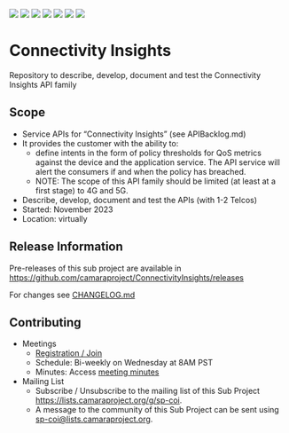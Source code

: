 <a href="https://github.com/camaraproject/ConnectivityInsights/commits/" title="Last Commit"><img src="https://img.shields.io/github/last-commit/camaraproject/ConnectivityInsights?style=plastic"></a>
<a href="https://github.com/camaraproject/ConnectivityInsights/issues" title="Open Issues"><img src="https://img.shields.io/github/issues/camaraproject/ConnectivityInsights?style=plastic"></a>
<a href="https://github.com/camaraproject/ConnectivityInsights/pulls" title="Open Pull Requests"><img src="https://img.shields.io/github/issues-pr/camaraproject/ConnectivityInsights?style=plastic"></a>
<a href="https://github.com/camaraproject/ConnectivityInsights/graphs/contributors" title="Contributors"><img src="https://img.shields.io/github/contributors/camaraproject/ConnectivityInsights?style=plastic"></a>
<a href="https://github.com/camaraproject/ConnectivityInsights" title="Repo Size"><img src="https://img.shields.io/github/repo-size/camaraproject/ConnectivityInsights?style=plastic"></a>
<a href="https://github.com/camaraproject/ConnectivityInsights/blob/main/LICENSE" title="License"><img src="https://img.shields.io/badge/License-Apache%202.0-green.svg?style=plastic"></a>
<a href="https://github.com/camaraproject/§repo_name§/releases/latest" title="Latest Release"><img src="https://img.shields.io/github/release/camaraproject/§repo_name§?style=plastic"></a>

# Connectivity Insights
Repository to describe, develop, document and test the Connectivity Insights API family

## Scope
* Service APIs for “Connectivity Insights” (see APIBacklog.md)  
* It provides the customer with the ability to:  
  * define intents in the form of policy thresholds for QoS metrics against the device and the application service. The API service will alert the consumers if and when the policy has breached.
  * NOTE: The scope of this API family should be limited (at least at a first stage) to 4G and 5G.  
* Describe, develop, document and test the APIs (with 1-2 Telcos)  
* Started: November 2023
* Location: virtually  

## Release Information
<!-- Use/uncomment one or multiple the following options -->
<!-- The sub project has no (pre)releases yet, work in progress is within the main branch -->
 Pre-releases of this sub project are available in https://github.com/camaraproject/ConnectivityInsights/releases
<!-- The latest public release is available here: https://github.com/camaraproject/§repo_name§/releases/latest -->
For changes see [CHANGELOG.md](https://github.com/camaraproject/ConnectivityInsights/blob/main/CHANGELOG.md)

## Contributing
* Meetings <!-- for new API families request a meeting link from the LF admin team or replace the information with the existing meeting information (of the API family) -->
    * [Registration / Join](https://zoom-lfx.platform.linuxfoundation.org/meeting/92345695827?password=35dff2b2-058d-44de-bd7e-67d08c9e9f9d)
    * Schedule: Bi-weekly on Wednesday at 8AM PST
    * Minutes: Access [meeting minutes](https://wiki.camaraproject.org/x/UAKeAQ)
* Mailing List
    <!-- Note: the $api-family-mailinglist$ is not necessery the $repo-name$, if the repository is belonging to an API Family  -->
    * Subscribe / Unsubscribe to the mailing list of this Sub Project <https://lists.camaraproject.org/g/sp-coi>.
    * A message to the community of this Sub Project can be sent using <sp-coi@lists.camaraproject.org>.
